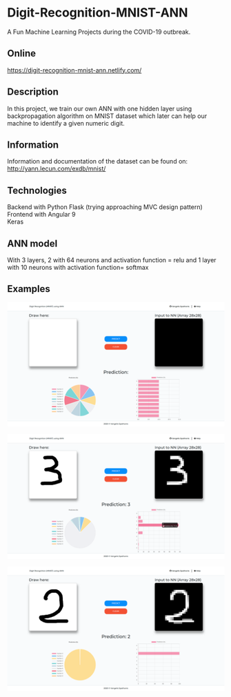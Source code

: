 # Digit-Recognition-MNIST-ANN
A Fun Machine Learning Projects during the COVID-19 outbreak.

## Online
https://digit-recognition-mnist-ann.netlify.com/

## Description
In this project, we train our own ANN with one hidden layer using backpropagation algorithm on MNIST dataset which later can help our machine to identify a given numeric digit.

## Information
Information and documentation of the dataset can be found on: http://yann.lecun.com/exdb/mnist/

## Technologies
Backend with Python Flask (trying approaching MVC design pattern) <br />
Frontend with Angular 9 <br />
Keras

## ANN model
With 3 layers, 2 with 64 neurons and activation function = relu and  1 layer with 10 neurons with activation function= softmax

## Examples

![Example 1](images/screenshot1.png)

![Example 2](images/screenshot2.png)

![Example 3](images/screenshot3.png)

